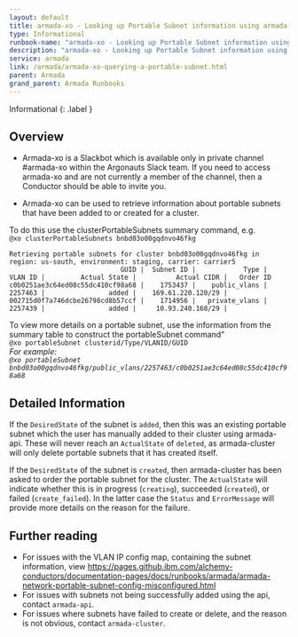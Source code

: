 ```yaml
---
layout: default
title: armada-xo - Looking up Portable Subnet information using armada-xo
type: Informational
runbook-name: "armada-xo - Looking up Portable Subnet information using armada-xo"
description: "armada-xo - Looking up Portable Subnet information using armada-xo"
service: armada
link: /armada/armada-xo-querying-a-portable-subnet.html
parent: Armada
grand_parent: Armada Runbooks
---
```


Informational
{: .label }

## Overview

  * Armada-xo is a Slackbot which is available only in private channel #armada-xo within the Argonauts Slack team. If you need to access armada-xo and are not currently a member of the channel, then a Conductor should be able to invite you.

  * Armada-xo can be used to retrieve information about portable subnets that have been added to or created for a cluster.

To do this use the clusterPortableSubnets summary command, e.g.  
`@xo clusterPortableSubnets bnbd03o00gqdnvo46fkg`

```
Retrieving portable subnets for cluster bnbd03o00gqdnvo46fkg in region: us-south, environment: staging, carrier: carrier5
                            GUID |  Subnet ID |            Type |    VLAN ID |         Actual State |          Actual CIDR |   Order ID
c0b0251ae3c64ed08c55dc410cf98a68 |    1753437 |    public_vlans |    2257463 |                added |    169.61.220.120/29 |           
002715d0f7a746dcbe26798cd8b57ccf |    1714956 |   private_vlans |    2257439 |                added |     10.93.240.168/29 | 
```

To view more details on a portable subnet, use the information from the summary table to construct the portableSubnet command"  
`@xo portableSubnet clusterid/Type/VLANID/GUID`  
_For example:_  
_`@xo portableSubnet bnbd03o00gqdnvo46fkg/public_vlans/2257463/c0b0251ae3c64ed08c55dc410cf98a68`_

## Detailed Information

  If the `DesiredState` of the subnet is `added`, then this was an existing portable subnet which the user has manually added to their cluster using armada-api. These will never reach an `ActualState` of `deleted`, as armada-cluster will only delete portable subnets that it has created itself.

  If the `DesiredState` of the subnet is `created`, then armada-cluster has been asked to order the portable subnet for the cluster. The `ActualState` will indicate whether this is in progress (`creating`), succeeded (`created`), or failed (`create_failed`). In the latter case the `Status` and `ErrorMessage` will provide more details on the reason for the failure.

## Further reading

  * For issues with the VLAN IP config map, containing the subnet information, view https://pages.github.ibm.com/alchemy-conductors/documentation-pages/docs/runbooks/armada/armada-network-portable-subnet-config-misconfigured.html
  * For issues with subnets not being successfully added using the api, contact `armada-api`.
  * For issues where subnets have failed to create or delete, and the reason is not obvious, contact `armada-cluster`.
